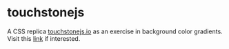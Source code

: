 # touchstonejs
A CSS replica [touchstonejs.io][1] as an exercise in background color gradients.
Visit this [link][2] if interested.

[1]:http://touchstonejs.io/
[2]:https://l0rdcafe.github.io/touchstonejs
